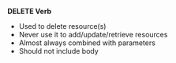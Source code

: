 **DELETE Verb**
- Used to delete resource(s)
- Never use it to add/update/retrieve resources
- Almost always combined with parameters
- Should not include body
